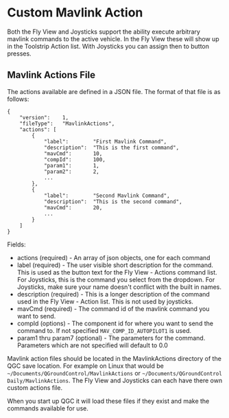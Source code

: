 # Custom Mavlink Action

Both the Fly View and Joysticks support the ability execute arbitrary mavlink commands to the active vehicle. In the Fly View these will show up in the Toolstrip Action list. With Joysticks you can assign then to button presses.

## Mavlink Actions File

The actions available are defined in a JSON file. The format of that file is as follows:

```
{
    "version":    1,
    "fileType":   "MavlinkActions",
    "actions": [
        {
            "label":        "First Mavlink Command",
            "description":  "This is the first command",
            "mavCmd":       10,
            "compId":       100,
            "param1":       1,
            "param2":       2,
            ...
        },
        {
            "label":        "Second Mavlink Command",
            "description":  "This is the second command",
            "mavCmd":       20,
            ...
        }
    ]
}
```

Fields:

- actions (required) - An array of json objects, one for each command
- label (required) - The user visible short description for the command. This is used as the button text for the Fly View - Actions command list. For Joysticks, this is the command you select from the dropdown. For Joysticks, make sure your name doesn't conflict with the built in names.
- description (required) - This is a longer description of the command used in the Fly View - Action list. This is not used by joysticks.
- mavCmd (required) - The command id of the mavlink command you want to send.
- compId (options) - The component id for where you want to send the command to. If not specified `MAV_COMP_ID_AUTOPILOT1` is used.
- param1 thru param7 (optional) - The parameters for the command. Parameters which are not specified will default to 0.0

Mavlink action files should be located in the MavlinkActions directory of the QGC save location. For example on Linux that would be `~/Documents/QGroundControl/MavlinkActions` or `~/Documents/QGroundControl Daily/MavlinkActions`. The Fly View and Joysticks can each have there own custom actions file.

When you start up QGC it will load these files if they exist and make the commands available for use.
